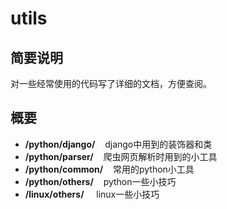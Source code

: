 # utils
## 简要说明
对一些经常使用的代码写了详细的文档，方便查阅。

## 概要
* **/python/django/**&nbsp;&nbsp;&nbsp;&nbsp;django中用到的装饰器和类
* **/python/parser/**&nbsp;&nbsp;&nbsp;&nbsp;爬虫网页解析时用到的小工具
* **/python/common/**&nbsp;&nbsp;&nbsp;&nbsp;常用的python小工具
* **/python/others/**&nbsp;&nbsp;&nbsp;&nbsp;python一些小技巧
* **/linux/others/**&nbsp;&nbsp;&nbsp;&nbsp;&nbsp;linux一些小技巧


